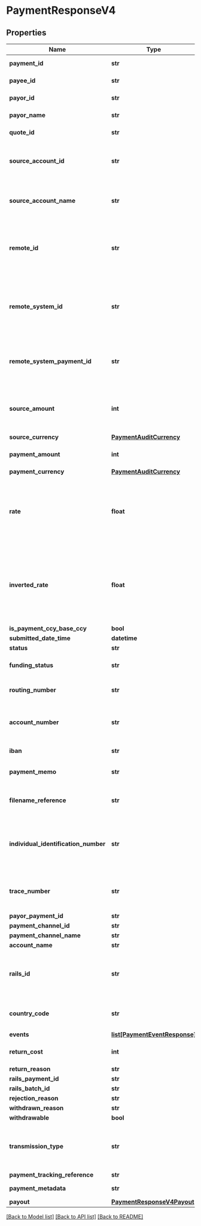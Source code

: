 # PaymentResponseV4

## Properties
Name | Type | Description | Notes
------------ | ------------- | ------------- | -------------
**payment_id** | **str** | The id of the payment | 
**payee_id** | **str** | The id of the paymeee | 
**payor_id** | **str** | The id of the payor | 
**payor_name** | **str** | The name of the payor | [optional] 
**quote_id** | **str** | The quote Id used for the FX | 
**source_account_id** | **str** | The id of the source account from which the payment was taken | 
**source_account_name** | **str** | The name of the source account from which the payment was taken | [optional] 
**remote_id** | **str** | The remote id by which the payor refers to the payee. Only populated once payment is confirmed | [optional] 
**remote_system_id** | **str** | The velo id of the remote system orchestrating the payment. Not populated for normal Velo payments. | [optional] 
**remote_system_payment_id** | **str** | The id of the payment in the remote system. Not populated for normal Velo payments. | [optional] 
**source_amount** | **int** | The source amount for the payment (amount debited to make the payment) | [optional] 
**source_currency** | [**PaymentAuditCurrency**](PaymentAuditCurrency.md) |  | [optional] 
**payment_amount** | **int** | The amount which the payee will receive | 
**payment_currency** | [**PaymentAuditCurrency**](PaymentAuditCurrency.md) |  | [optional] 
**rate** | **float** | The FX rate for the payment, if FX was involved. **Note** that (depending on the role of the caller) this information may not be displayed | [optional] 
**inverted_rate** | **float** | The inverted FX rate for the payment, if FX was involved. **Note** that (depending on the role of the caller) this information may not be displayed | [optional] 
**is_payment_ccy_base_ccy** | **bool** |  | [optional] 
**submitted_date_time** | **datetime** |  | 
**status** | **str** |  | 
**funding_status** | **str** | The funding status of the payment | 
**routing_number** | **str** | The routing number for the payment. | [optional] 
**account_number** | **str** | The account number for the account which will receive the payment. | [optional] 
**iban** | **str** | The iban for the payment. | [optional] 
**payment_memo** | **str** | The payment memo set by the payor | [optional] 
**filename_reference** | **str** | ACH file payment was submitted in, if applicable | [optional] 
**individual_identification_number** | **str** | Individual Identification Number assigned to the payment in the ACH file, if applicable | [optional] 
**trace_number** | **str** | Trace Number assigned to the payment in the ACH file, if applicable | [optional] 
**payor_payment_id** | **str** |  | [optional] 
**payment_channel_id** | **str** |  | [optional] 
**payment_channel_name** | **str** |  | [optional] 
**account_name** | **str** |  | [optional] 
**rails_id** | **str** | The rails ID. Default value is RAILS ID UNAVAILABLE when not populated. | [default to 'RAILS ID UNAVAILABLE']
**country_code** | **str** | The country code of the payment channel. | [optional] 
**events** | [**list[PaymentEventResponse]**](PaymentEventResponse.md) |  | 
**return_cost** | **int** | The return cost if a returned payment. | [optional] 
**return_reason** | **str** |  | [optional] 
**rails_payment_id** | **str** |  | [optional] 
**rails_batch_id** | **str** |  | [optional] 
**rejection_reason** | **str** |  | [optional] 
**withdrawn_reason** | **str** |  | [optional] 
**withdrawable** | **bool** |  | [optional] 
**transmission_type** | **str** | The transmission type of the payment, e.g. ACH, SAME_DAY_ACH, WIRE | [optional] 
**payment_tracking_reference** | **str** |  | [optional] 
**payment_metadata** | **str** | Metadata for the payment | [optional] 
**payout** | [**PaymentResponseV4Payout**](PaymentResponseV4Payout.md) |  | [optional] 

[[Back to Model list]](../README.md#documentation-for-models) [[Back to API list]](../README.md#documentation-for-api-endpoints) [[Back to README]](../README.md)


